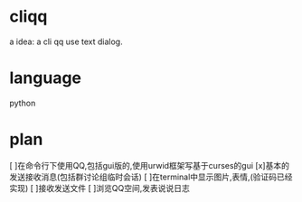 cliqq
=====
a idea: a cli qq use text dialog.

language
=====
python

plan
=====
[ ]在命令行下使用QQ,包括gui版的,使用urwid框架写基于curses的gui
[x]基本的发送接收消息(包括群讨论组临时会话)
[ ]在terminal中显示图片,表情,(验证码已经实现)
[ ]接收发送文件
[ ]浏览QQ空间,发表说说日志
